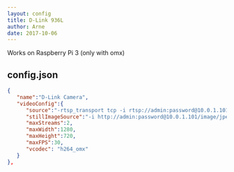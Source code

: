 ```yaml
---
layout: config
title: D-Link 936L
author: Arne
date: 2017-10-06
---
```

Works on Raspberry Pi 3 (only with omx)

## config.json

```json
{
   "name":"D-Link Camera",
   "videoConfig":{
      "source":"-rtsp_transport tcp -i rtsp://admin:password@10.0.1.101:554/play1.sdp",
      "stillImageSource":"-i http://admin:password@10.0.1.101/image/jpeg.cgi",
      "maxStreams":2,
      "maxWidth":1280,
      "maxHeight":720,
      "maxFPS":30,
      "vcodec": "h264_omx"
   }
},
```
